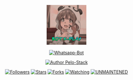 <p align="center">
<img src="https://raw.githubusercontent.com/Pelo-Stack/xplay/main/temp/BOT X-PLAY.jpg" width="128" height="128"/>
</p>
<p align="center">
<a href="#"><img title="Whatsapp-Bot" src="https://img.shields.io/badge/Whatsapp Bot-green?colorA=%23ff0000&colorB=%23017e40&style=for-the-badge"></a>
</p>
<p align="center">
<a href="https://github.com/Pelo-Stack"><img title="Author Pelo-Stack" src="https://img.shields.io/badge/Author-Pelo-Stack-red.svg?style=for-the-badge&logo=github"></a>
</p>
<p align="center">
<a href="https://github.com/Pelo-Stack/followers"><img title="Followers" src="https://img.shields.io/github/followers/Pelo-Stack?color=blue&style=flat-square"></a>
<a href="https://github.com/Pelo-Stack/xplay/stargazers/"><img title="Stars" src="https://img.shields.io/github/stars/Pelo-Stack/xplay?color=red&style=flat-square"></a>
<a href="https://github.com/Pelo-Stack/xplay/network/members"><img title="Forks" src="https://img.shields.io/github/forks/Pelo-Stack/xplay?color=red&style=flat-square"></a>
<a href="https://github.com/Pelo-Stack/xplay/watchers"><img title="Watching" src="https://img.shields.io/github/watchers/Pelo-Stack/xplay?label=Watchers&color=blue&style=flat-square"></a>
<a href="#"><img title="UNMAINTENED" src="https://img.shields.io/badge/UNMAINTENED-YES-blue.svg"</a>
</p>
